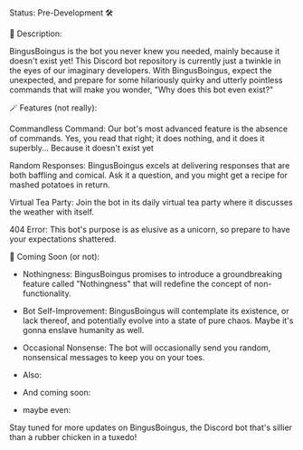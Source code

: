 Status: Pre-Development 🛠️

🤖 Description:

BingusBoingus is the bot you never knew you needed, mainly because it doesn't exist yet! This Discord bot repository is currently just a twinkle in the eyes of our imaginary developers. With BingusBoingus, expect the unexpected, and prepare for some hilariously quirky and utterly pointless commands that will make you wonder, "Why does this bot even exist?"

🪄 Features (not really):

Commandless Command: Our bot's most advanced feature is the absence of commands. Yes, you read that right; it does nothing, and it does it superbly... Because it doesn't exist yet

Random Responses: BingusBoingus excels at delivering responses that are both baffling and comical. Ask it a question, and you might get a recipe for mashed potatoes in return.

Virtual Tea Party: Join the bot in its daily virtual tea party where it discusses the weather with itself.

404 Error: This bot's purpose is as elusive as a unicorn, so prepare to have your expectations shattered.

🎉 Coming Soon (or not):

- Nothingness: BingusBoingus promises to introduce a groundbreaking feature called "Nothingness" that will redefine the concept of non-functionality.

- Bot Self-Improvement: BingusBoingus will contemplate its existence, or lack thereof, and potentially evolve into a state of pure chaos. Maybe it's gonna enslave humanity as well.

- Occasional Nonsense: The bot will occasionally send you random, nonsensical messages to keep you on your toes.

- Also:

- And coming soon:

- maybe even:

Stay tuned for more updates on BingusBoingus, the Discord bot that's sillier than a rubber chicken in a tuxedo!
